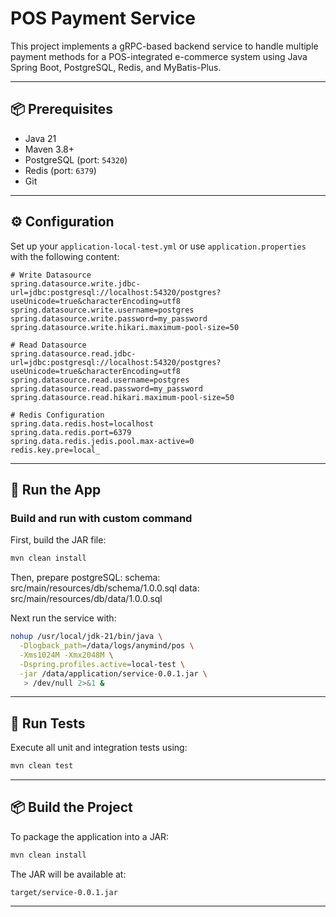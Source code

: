 # POS Payment Service

This project implements a gRPC-based backend service to handle multiple payment methods for a POS-integrated e-commerce system using Java Spring Boot, PostgreSQL, Redis, and MyBatis-Plus.

---

## 📦 Prerequisites

- Java 21
- Maven 3.8+
- PostgreSQL (port: `54320`)
- Redis (port: `6379`)
- Git

---

## ⚙️ Configuration

Set up your `application-local-test.yml` or use `application.properties` with the following content:

```properties
# Write Datasource
spring.datasource.write.jdbc-url=jdbc:postgresql://localhost:54320/postgres?useUnicode=true&characterEncoding=utf8
spring.datasource.write.username=postgres
spring.datasource.write.password=my_password
spring.datasource.write.hikari.maximum-pool-size=50

# Read Datasource
spring.datasource.read.jdbc-url=jdbc:postgresql://localhost:54320/postgres?useUnicode=true&characterEncoding=utf8
spring.datasource.read.username=postgres
spring.datasource.read.password=my_password
spring.datasource.read.hikari.maximum-pool-size=50

# Redis Configuration
spring.data.redis.host=localhost
spring.data.redis.port=6379
spring.data.redis.jedis.pool.max-active=0
redis.key.pre=local_
```

---

## 🚀 Run the App


### Build and run with custom command

First, build the JAR file:

```bash
mvn clean install
```

Then, prepare postgreSQL:
schema: src/main/resources/db/schema/1.0.0.sql
data: src/main/resources/db/data/1.0.0.sql


Next run the service with:

```bash
nohup /usr/local/jdk-21/bin/java \
  -Dlogback_path=/data/logs/anymind/pos \
  -Xms1024M -Xmx2048M \
  -Dspring.profiles.active=local-test \
  -jar /data/application/service-0.0.1.jar \
   > /dev/null 2>&1 &
```

---

## 🧪 Run Tests

Execute all unit and integration tests using:

```bash
mvn clean test
```

---

## 📦 Build the Project

To package the application into a JAR:

```bash
mvn clean install
```

The JAR will be available at:

```
target/service-0.0.1.jar
```

---
